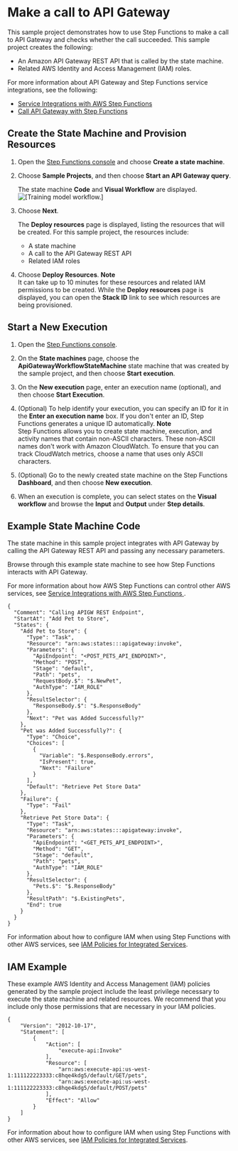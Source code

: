 # Make a call to API Gateway<a name="sample-apigateway-workflow"></a>

This sample project demonstrates how to use Step Functions to make a call to API Gateway and checks whether the call succeeded\. This sample project creates the following:
+ An Amazon API Gateway REST API that is called by the state machine\.
+ Related AWS Identity and Access Management \(IAM\) roles\.

For more information about API Gateway and Step Functions service integrations, see the following:
+ [Service Integrations with AWS Step Functions ](concepts-service-integrations.md)
+ [Call API Gateway with Step Functions](connect-api-gateway.md)

## Create the State Machine and Provision Resources<a name="sample-apigateway-workflow-create"></a>

1. Open the [Step Functions console](https://console.aws.amazon.com/states/home?region=us-east-1#/) and choose **Create a state machine**\.

1. Choose **Sample Projects**, and then choose **Start an API Gateway query**\.

   The state machine **Code** and **Visual Workflow** are displayed\.  
![\[Training model workflow.\]](http://docs.aws.amazon.com/step-functions/latest/dg/images/sample-apigateway-workflow.png)

1. Choose **Next**\.

   The **Deploy resources** page is displayed, listing the resources that will be created\. For this sample project, the resources include:
   + A state machine
   + A call to the API Gateway REST API
   + Related IAM roles

1. Choose **Deploy Resources**\.
**Note**  
It can take up to 10 minutes for these resources and related IAM permissions to be created\. While the **Deploy resources** page is displayed, you can open the **Stack ID** link to see which resources are being provisioned\.

## Start a New Execution<a name="sample-apigateway-workflow-start-execution"></a>

1. Open the [Step Functions console](https://console.aws.amazon.com/states/home)\.

1. On the **State machines** page, choose the **ApiGatewayWorkflowStateMachine** state machine that was created by the sample project, and then choose **Start execution**\.

1. On the **New execution** page, enter an execution name \(optional\), and then choose **Start Execution**\.

1. \(Optional\) To help identify your execution, you can specify an ID for it in the **Enter an execution name** box\. If you don't enter an ID, Step Functions generates a unique ID automatically\.
**Note**  
Step Functions allows you to create state machine, execution, and activity names that contain non\-ASCII characters\. These non\-ASCII names don't work with Amazon CloudWatch\. To ensure that you can track CloudWatch metrics, choose a name that uses only ASCII characters\.

1. \(Optional\) Go to the newly created state machine on the Step Functions **Dashboard**, and then choose **New execution**\.

1. When an execution is complete, you can select states on the **Visual workflow** and browse the **Input** and **Output** under **Step details**\.

## Example State Machine Code<a name="sample-apigateway-workflow-code-examples"></a>

The state machine in this sample project integrates with API Gateway by calling the API Gateway REST API and passing any necessary parameters\.

Browse through this example state machine to see how Step Functions interacts with API Gateway\.

For more information about how AWS Step Functions can control other AWS services, see [Service Integrations with AWS Step Functions ](concepts-service-integrations.md)\.

```
{
  "Comment": "Calling APIGW REST Endpoint",
  "StartAt": "Add Pet to Store",
  "States": {
    "Add Pet to Store": {
      "Type": "Task",
      "Resource": "arn:aws:states:::apigateway:invoke",
      "Parameters": {
        "ApiEndpoint": "<POST_PETS_API_ENDPOINT>",
        "Method": "POST",
        "Stage": "default",
        "Path": "pets",
        "RequestBody.$": "$.NewPet",
        "AuthType": "IAM_ROLE"
      },
      "ResultSelector": {
        "ResponseBody.$": "$.ResponseBody"
      },
      "Next": "Pet was Added Successfully?"
    },
    "Pet was Added Successfully?": {
      "Type": "Choice",
      "Choices": [
        {
          "Variable": "$.ResponseBody.errors",
          "IsPresent": true,
          "Next": "Failure"
        }
      ],
      "Default": "Retrieve Pet Store Data"
    },
    "Failure": {
      "Type": "Fail"
    },
    "Retrieve Pet Store Data": {
      "Type": "Task",
      "Resource": "arn:aws:states:::apigateway:invoke",
      "Parameters": {
        "ApiEndpoint": "<GET_PETS_API_ENDPOINT>",
        "Method": "GET",
        "Stage": "default",
        "Path": "pets",
        "AuthType": "IAM_ROLE"
      },
      "ResultSelector": {
        "Pets.$": "$.ResponseBody"
      },
      "ResultPath": "$.ExistingPets",
      "End": true
    }
  }
}
```

For information about how to configure IAM when using Step Functions with other AWS services, see [IAM Policies for Integrated Services](service-integration-iam-templates.md)\.

## IAM Example<a name="sample-apigateway-workflow-iam-example"></a>

These example AWS Identity and Access Management \(IAM\) policies generated by the sample project include the least privilege necessary to execute the state machine and related resources\. We recommend that you include only those permissions that are necessary in your IAM policies\. 

```
{
    "Version": "2012-10-17",
    "Statement": [
        {
            "Action": [
                "execute-api:Invoke"
            ],
            "Resource": [
                "arn:aws:execute-api:us-west-1:111122223333:c8hqe4kdg5/default/GET/pets",
                "arn:aws:execute-api:us-west-1:111122223333:c8hqe4kdg5/default/POST/pets"
            ],
            "Effect": "Allow"
        }
    ]
}
```

For information about how to configure IAM when using Step Functions with other AWS services, see [IAM Policies for Integrated Services](service-integration-iam-templates.md)\.